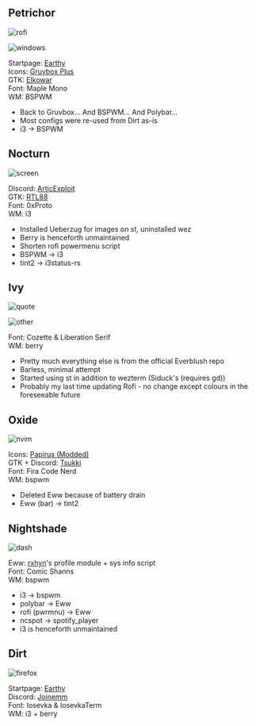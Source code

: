 ## Petrichor
![rofi](https://github.com/masroof-maindak/dots/assets/62666332/2b9512b1-f146-4ca9-a1ab-b69c847ca229)

![windows](https://github.com/masroof-maindak/dots/assets/62666332/d7017240-de1e-42cf-9e7b-c3c724bbc519)

Startpage: [Earthy](https://github.com/MujtabaAsim/Earthy) <br>
Icons: [Gruvbox Plus](https://github.com/SylEleuth/gruvbox-plus-icon-pack)<br>
GTK: [Elkowar](https://github.com/elkowar/gtk/tree/master)<br>
Font: Maple Mono<br>
WM: BSPWM<br>
- Back to Gruvbox... And BSPWM... And Polybar...
- Most configs were re-used from Dirt as-is
- i3 -> BSPWM

## Nocturn
![screen](https://github.com/masroof-maindak/dots/assets/62666332/614ff822-00ee-44c6-95e5-ffa809747203)

Discord: [ArticExploit](https://github.com/ArticExploit/solarized-discord-theme/tree/master)<br>
GTK: [RTL88](https://www.gnome-look.org/p/1974519)<br>
Font: 0xProto<br>
WM: i3<br>
- Installed Ueberzug for images on st, uninstalled wez
- Berry is henceforth unmaintained
- Shorten rofi powermenu script
- BSPWM -> i3
- tint2 -> i3status-rs

## Ivy<br>
![quote](https://github.com/MujtabaAsim/dots/assets/62666332/0944f951-a91c-4a51-a0f1-6757f9c88a4c)

![other](https://github.com/MujtabaAsim/dots/assets/62666332/a99ffc1a-813c-4505-8dd8-82f5e10178ec)

Font: Cozette & Liberation Serif<br>
WM: berry<br>
- Pretty much everything else is from the official Everblush repo
- Barless, minimal attempt
- Started using st in addition to wezterm (Siduck's (requires gd))
- Probably my last time updating Rofi - no change except colours in the foreseeable future

## Oxide
![nvim](https://github.com/MujtabaAsim/dots/assets/62666332/1ee8767c-bef9-446e-8e49-fa809e8703bc)

Icons: [Papirus (Modded)](https://github.com/BattleCh1cken/oxocarbon-papirus-folders)<br>
GTK + Discord: [Tsukki](https://github.com/tsukki9696)<br>
Font: Fira Code Nerd<br>
WM: bspwm<br>
- Deleted Eww because of battery drain
- Eww (bar) -> tint2

## Nightshade
![dash](https://github.com/MujtabaAsim/dots/assets/62666332/c0413b26-3246-4f18-9cfe-b7365ae557f6)

Eww: [rxhyn](https://github.com/rxyhn/tokyo)'s profile module + sys info script<br>
Font: Comic Shanns<br>
WM: bspwm<br>
- i3 -> bspwm
- polybar -> Eww
- rofi (pwrmnu) -> Eww
- ncspot -> spotify_player
- i3 is henceforth unmaintained

## Dirt
![firefox](https://github.com/MujtabaAsim/Earthy/assets/62666332/566a7ce0-eaaf-4274-bf02-c8aa21483c9b)

Startpage: [Earthy](https://github.com/MujtabaAsim/Earthy) <br>
Discord: [Joinemm](https://github.com/joinemm/discord-css/tree/master) <br>
Font: Iosevka & IosevkaTerm<br>
WM: i3 + berry<br>
